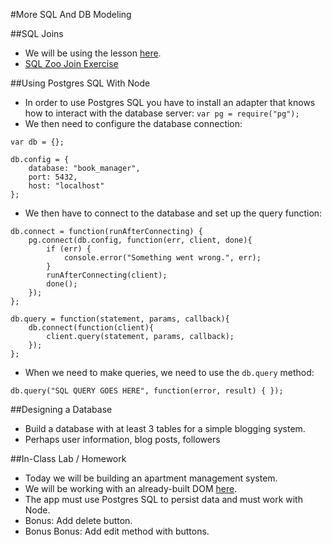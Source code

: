 #More SQL And DB Modeling

##SQL Joins

- We will be using the lesson [here](https://github.com/arun-instructor/notes/tree/master/week_03_intro_web_applications/day_04_db_models_and_more_sql/dawn_joins/joins_lesson).
- [SQL Zoo Join Exercise](http://sqlzoo.net/wiki/The_JOIN_operation)

##Using Postgres SQL With Node

- In order to use Postgres SQL you have to install an adapter that knows how to interact with the database server: `var pg = require("pg");`
- We then need to configure the database connection:

```
var db = {};

db.config = {
    database: "book_manager",
    port: 5432,
    host: "localhost"
};
```

- We then have to connect to the database and set up the query function:

```
db.connect = function(runAfterConnecting) {
	pg.connect(db.config, function(err, client, done){
		if (err) {
			console.error("Something went wrong.", err);
		}
		runAfterConnecting(client);
		done();
	});
};

db.query = function(statement, params, callback){
	db.connect(function(client){
		client.query(statement, params, callback);
	});
};
```

- When we need to make queries, we need to use the `db.query` method:

```
db.query("SQL QUERY GOES HERE", function(error, result) { });
```

##Designing a Database

- Build a database with at least 3 tables for a simple blogging system.
- Perhaps user information, blog posts, followers

##In-Class Lab / Homework

- Today we will be building an apartment management system.
- We will be working with an already-built DOM [here](apartment_app/).
- The app must use Postgres SQL to persist data and must work with Node.
- Bonus: Add delete button.
- Bonus Bonus: Add edit method with buttons.